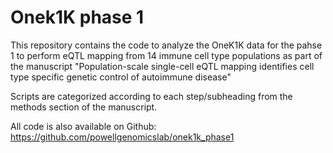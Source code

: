 # Onek1K phase 1

This repository contains the code to analyze the OneK1K data 
for the pahse 1 to perform eQTL mapping from 14 immune cell type
populations as part of the manuscript "Population-scale single-cell eQTL 
mapping identifies cell type specific genetic control of autoimmune disease"

Scripts are categorized according to each step/subheading from the
methods section of the manuscript.

All code is also available on Github:
https://github.com/powellgenomicslab/onek1k_phase1



